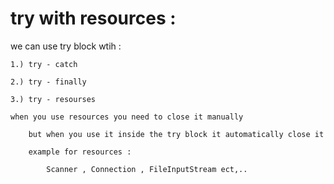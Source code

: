  # try with resources :

 we can use try block wtih :

 	1.) try - catch

 	2.) try - finally

 	3.) try - resourses

 	when you use resources you need to close it manually 

 		but when you use it inside the try block it automatically close it

 		example for resources :

 			Scanner , Connection , FileInputStream ect,..


